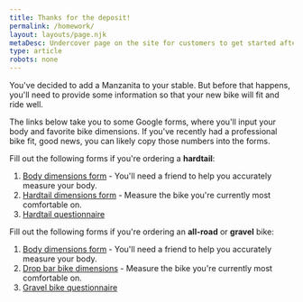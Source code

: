 ```yaml
---
title: Thanks for the deposit!
permalink: /homework/
layout: layouts/page.njk
metaDesc: Undercover page on the site for customers to get started after placing a deposit.
type: article
robots: none
---
```


You've decided to add a Manzanita to your stable. But before that happens, you'll need to provide some information so that your new bike will fit and ride well.

The links below take you to some Google forms, where you'll input your body and favorite bike dimensions. If you've recently had a professional bike fit, good news, you can likely copy those numbers into the forms.

Fill out the following forms if you're ordering a **hardtail**:

1. [Body dimensions form](https://forms.gle/7YdbgWcz8iGoV1Te8) - You'll need a friend to help you accurately measure your body.
2. [Hardtail dimensions form](https://forms.gle/CtQF5yQfq5gaeezZ7) - Measure the bike you're currently most comfortable on.
3. [Hardtail questionnaire](https://forms.gle/LJTZ6VJFaW7vgyfj7)

Fill out the following forms if you're ordering an **all-road** or **gravel** bike:

1. [Body dimensions form](https://forms.gle/7YdbgWcz8iGoV1Te8) - You'll need a friend to help you accurately measure your body.
2. [Drop bar bike dimensions](https://forms.gle/vQtaFm57UnrZG8AW8) - Measure the bike you're currently most comfortable on.
2. [Gravel bike questionnaire](https://forms.gle/vVSwmktvU5mqgp2J7)

